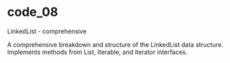 # code_08
LinkedList - comprehensive

A comprehensive breakdown and structure of the LinkedList data structure.
Implements methods from List, Iterable, and iterator interfaces.
